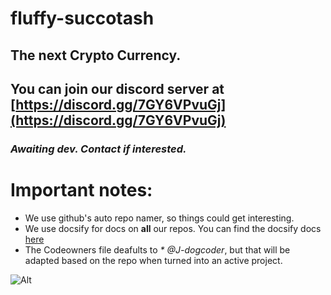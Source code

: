 # fluffy-succotash
## The next Crypto Currency.
## You can join our discord server at [https://discord.gg/7GY6VPvuGj](https://discord.gg/7GY6VPvuGj)

### _Awaiting dev. Contact if interested._


# Important notes:
* We use github's auto repo namer, so things could get interesting.
* We use docsify for docs on **all** our repos. You can find the docsify docs [here](https://docsify.js.org/#/?id=docsify)
* The Codeowners file deafults to _* @J-dogcoder_, but that will be adapted based on the repo when turned into an active project.

![Alt](https://repobeats.axiom.co/api/embed/bdf5cdb1bde0253cf9e455b9fdf39cb3107e912d.svg "Repobeats analytics image")
